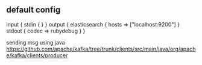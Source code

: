 
## default config

input { stdin { } }
output {
  elasticsearch { hosts => ["localhost:9200"] }
  stdout { codec => rubydebug }
}


sending msg using java
https://github.com/apache/kafka/tree/trunk/clients/src/main/java/org/apache/kafka/clients/producer
